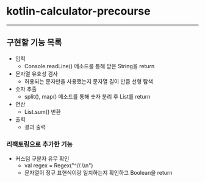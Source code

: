 # kotlin-calculator-precourse

---

## 구현할 기능 목록
- 입력
  - Console.readLine() 메소드를 통해 받은 String을 return
- 문자열 유효성 검사
  - 허용되는 문자만을 사용했는지 문자열 길이 만큼 선형 탐색
- 숫자 추출
  - split(), map() 메소드를 통해 숫자 분리 후 List를 return
- 연산
  - List.sum() 반환
- 출력
  - 결과 출력

### 리팩토링으로 추가한 기능
- 커스텀 구분자 유무 확인
  - val regex = Regex("^//.\\\\n")
  - 문자열이 정규 표현식이랑 일치하는지 확인하고 Boolean을 return